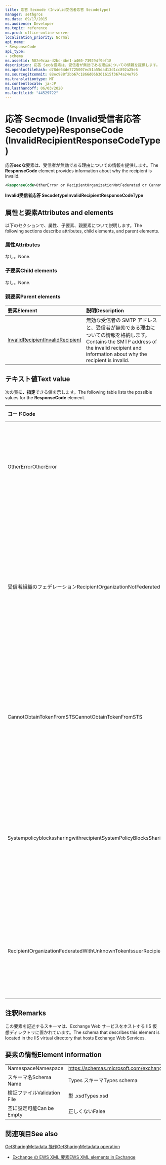 ```yaml
---
title: 応答 Secmode (Invalid受信者応答 Secodetype)
manager: sethgros
ms.date: 09/17/2015
ms.audience: Developer
ms.topic: reference
ms.prod: office-online-server
localization_priority: Normal
api_name:
- ResponseCode
api_type:
- schema
ms.assetid: 582e9caa-d2bc-4be1-a460-739294f9ef18
description: 応答 Secな要素は、受信者が無効である理由についての情報を提供します。
ms.openlocfilehash: d78de64de7725007ec51a55dad13d1cc892a25e6
ms.sourcegitcommit: 88ec988f2bb67c1866d06b361615f3674a24e795
ms.translationtype: MT
ms.contentlocale: ja-JP
ms.lasthandoff: 06/03/2020
ms.locfileid: "44529722"
---
```

# <a name="responsecode-invalidrecipientresponsecodetype"></a><span data-ttu-id="8f5cd-103">応答 Secmode (Invalid受信者応答 Secodetype)</span><span class="sxs-lookup"><span data-stu-id="8f5cd-103">ResponseCode (InvalidRecipientResponseCodeType)</span></span>

<span data-ttu-id="8f5cd-104">応答**secな**要素は、受信者が無効である理由についての情報を提供します。</span><span class="sxs-lookup"><span data-stu-id="8f5cd-104">The **ResponseCode** element provides information about why the recipient is invalid.</span></span> 
  
```XML
<ResponseCode>OtherError or RecipientOrganizationNotFederated or CannotObtainTokenFromSTS or SystemPolicyBlocksSharingWithThisRecipient or RecipientOrganizationFederatedWithUnknownTokenIssuer</ResponseCode>
```

 <span data-ttu-id="8f5cd-105">**Invalid受信者応答 Secodetype**</span><span class="sxs-lookup"><span data-stu-id="8f5cd-105">**InvalidRecipientResponseCodeType**</span></span>
## <a name="attributes-and-elements"></a><span data-ttu-id="8f5cd-106">属性と要素</span><span class="sxs-lookup"><span data-stu-id="8f5cd-106">Attributes and elements</span></span>

<span data-ttu-id="8f5cd-107">以下のセクションで、属性、子要素、親要素について説明します。</span><span class="sxs-lookup"><span data-stu-id="8f5cd-107">The following sections describe attributes, child elements, and parent elements.</span></span>
  
### <a name="attributes"></a><span data-ttu-id="8f5cd-108">属性</span><span class="sxs-lookup"><span data-stu-id="8f5cd-108">Attributes</span></span>

<span data-ttu-id="8f5cd-109">なし。</span><span class="sxs-lookup"><span data-stu-id="8f5cd-109">None.</span></span>
  
### <a name="child-elements"></a><span data-ttu-id="8f5cd-110">子要素</span><span class="sxs-lookup"><span data-stu-id="8f5cd-110">Child elements</span></span>

<span data-ttu-id="8f5cd-111">なし。</span><span class="sxs-lookup"><span data-stu-id="8f5cd-111">None.</span></span>
  
### <a name="parent-elements"></a><span data-ttu-id="8f5cd-112">親要素</span><span class="sxs-lookup"><span data-stu-id="8f5cd-112">Parent elements</span></span>

|<span data-ttu-id="8f5cd-113">**要素**</span><span class="sxs-lookup"><span data-stu-id="8f5cd-113">**Element**</span></span>|<span data-ttu-id="8f5cd-114">**説明**</span><span class="sxs-lookup"><span data-stu-id="8f5cd-114">**Description**</span></span>|
|:-----|:-----|
|[<span data-ttu-id="8f5cd-115">InvalidRecipient</span><span class="sxs-lookup"><span data-stu-id="8f5cd-115">InvalidRecipient</span></span>](invalidrecipient.md) <br/> |<span data-ttu-id="8f5cd-116">無効な受信者の SMTP アドレスと、受信者が無効である理由についての情報を格納します。</span><span class="sxs-lookup"><span data-stu-id="8f5cd-116">Contains the SMTP address of the invalid recipient and information about why the recipient is invalid.</span></span>  <br/> |
   
## <a name="text-value"></a><span data-ttu-id="8f5cd-117">テキスト値</span><span class="sxs-lookup"><span data-stu-id="8f5cd-117">Text value</span></span>

<span data-ttu-id="8f5cd-118">次の表**に、指定**できる値を示します。</span><span class="sxs-lookup"><span data-stu-id="8f5cd-118">The following table lists the possible values for the **ResponseCode** element.</span></span> 
  
|<span data-ttu-id="8f5cd-119">**コード**</span><span class="sxs-lookup"><span data-stu-id="8f5cd-119">**Code**</span></span>|<span data-ttu-id="8f5cd-120">**説明**</span><span class="sxs-lookup"><span data-stu-id="8f5cd-120">**Description**</span></span>|
|:-----|:-----|
|<span data-ttu-id="8f5cd-121">OtherError</span><span class="sxs-lookup"><span data-stu-id="8f5cd-121">OtherError</span></span>  <br/> |<span data-ttu-id="8f5cd-122">エラーが別のエラー応答コードによって指定されていないことを示します。</span><span class="sxs-lookup"><span data-stu-id="8f5cd-122">Indicates that the error is not specified by another error response code.</span></span>  <br/> |
|<span data-ttu-id="8f5cd-123">受信者組織のフェデレーション</span><span class="sxs-lookup"><span data-stu-id="8f5cd-123">RecipientOrganizationNotFederated</span></span>  <br/> |<span data-ttu-id="8f5cd-124">受信者の SMTP 電子メールアドレスで指定されている組織との共有関係が使用できないことを示します。</span><span class="sxs-lookup"><span data-stu-id="8f5cd-124">Indicates that a sharing relationship is not available with the organization specified in the recipient's SMTP e-mail address.</span></span>  <br/> |
|<span data-ttu-id="8f5cd-125">CannotObtainTokenFromSTS</span><span class="sxs-lookup"><span data-stu-id="8f5cd-125">CannotObtainTokenFromSTS</span></span>  <br/> |<span data-ttu-id="8f5cd-126">トークンサーバーからセキュリティトークンを取得するときに問題が発生したことを示します。</span><span class="sxs-lookup"><span data-stu-id="8f5cd-126">Indicates that there was a problem obtaining a security token from the token server.</span></span>  <br/> |
|<span data-ttu-id="8f5cd-127">Systempolicyblockssharingwithrecipient</span><span class="sxs-lookup"><span data-stu-id="8f5cd-127">SystemPolicyBlocksSharingWithThisRecipient</span></span>  <br/> |<span data-ttu-id="8f5cd-128">システム管理者が、指定された受信者との共有をブロックするシステムポリシーを設定したことを示します。</span><span class="sxs-lookup"><span data-stu-id="8f5cd-128">Indicates that the system administrator has set a system policy that blocks sharing with the specified recipient.</span></span>  <br/> |
|<span data-ttu-id="8f5cd-129">RecipientOrganizationFederatedWithUnknownTokenIssuer</span><span class="sxs-lookup"><span data-stu-id="8f5cd-129">RecipientOrganizationFederatedWithUnknownTokenIssuer</span></span>  <br/> |<span data-ttu-id="8f5cd-130">指定した受信者が使用する secure token service が不明であることを示します。</span><span class="sxs-lookup"><span data-stu-id="8f5cd-130">Indicates that the secure token service that is used by the specified recipient is unknown.</span></span>  <br/> |
   
## <a name="remarks"></a><span data-ttu-id="8f5cd-131">注釈</span><span class="sxs-lookup"><span data-stu-id="8f5cd-131">Remarks</span></span>

<span data-ttu-id="8f5cd-132">この要素を記述するスキーマは、Exchange Web サービスをホストする IIS 仮想ディレクトリに置かれています。</span><span class="sxs-lookup"><span data-stu-id="8f5cd-132">The schema that describes this element is located in the IIS virtual directory that hosts Exchange Web Services.</span></span>
  
## <a name="element-information"></a><span data-ttu-id="8f5cd-133">要素の情報</span><span class="sxs-lookup"><span data-stu-id="8f5cd-133">Element information</span></span>

|||
|:-----|:-----|
|<span data-ttu-id="8f5cd-134">Namespace</span><span class="sxs-lookup"><span data-stu-id="8f5cd-134">Namespace</span></span>  <br/> |https://schemas.microsoft.com/exchange/services/2006/types  <br/> |
|<span data-ttu-id="8f5cd-135">スキーマ名</span><span class="sxs-lookup"><span data-stu-id="8f5cd-135">Schema Name</span></span>  <br/> |<span data-ttu-id="8f5cd-136">Types スキーマ</span><span class="sxs-lookup"><span data-stu-id="8f5cd-136">Types schema</span></span>  <br/> |
|<span data-ttu-id="8f5cd-137">検証ファイル</span><span class="sxs-lookup"><span data-stu-id="8f5cd-137">Validation File</span></span>  <br/> |<span data-ttu-id="8f5cd-138">型 .xsd</span><span class="sxs-lookup"><span data-stu-id="8f5cd-138">Types.xsd</span></span>  <br/> |
|<span data-ttu-id="8f5cd-139">空に設定可能</span><span class="sxs-lookup"><span data-stu-id="8f5cd-139">Can be Empty</span></span>  <br/> |<span data-ttu-id="8f5cd-140">正しくない</span><span class="sxs-lookup"><span data-stu-id="8f5cd-140">False</span></span>  <br/> |
   
## <a name="see-also"></a><span data-ttu-id="8f5cd-141">関連項目</span><span class="sxs-lookup"><span data-stu-id="8f5cd-141">See also</span></span>



[<span data-ttu-id="8f5cd-142">GetSharingMetadata 操作</span><span class="sxs-lookup"><span data-stu-id="8f5cd-142">GetSharingMetadata operation</span></span>](getsharingmetadata-operation.md)


- [<span data-ttu-id="8f5cd-143">Exchange の EWS XML 要素</span><span class="sxs-lookup"><span data-stu-id="8f5cd-143">EWS XML elements in Exchange</span></span>](ews-xml-elements-in-exchange.md)

